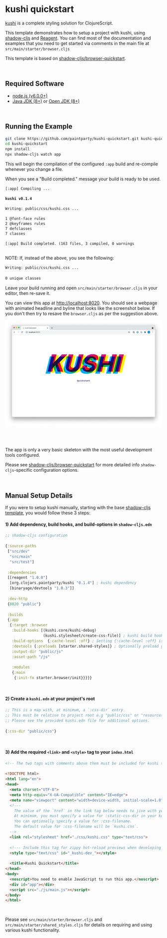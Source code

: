 # kushi quickstart
[kushi](https://github.com/paintparty/kushi) is a complete styling solution for ClojureScript.

This template demonstrates how to setup a project with kushi, using [shadow-cljs](https://github.com/thheller/shadow-cljs) and [Reagent](https://reagent-project.github.io/). You can find most of the documentation and examples that you need to get started via comments in the main file at `src/main/starter/browser.cljs`

This template is based on [shadow-cljs/browser-quickstart](https://github.com/shadow-cljs/quickstart-browser).

<br>

## Required Software

- [node.js (v6.0.0+)](https://nodejs.org/en/download/)
- [Java JDK (8+)](http://www.oracle.com/technetwork/java/javase/downloads/index.html) or [Open JDK (8+)](http://jdk.java.net/10/)


<br>

## Running the Example

```bash
git clone https://github.com/paintparty/kushi-quickstart.git kushi-quickstart
cd kushi-quickstart
npm install
npx shadow-cljs watch app
```

This will begin the compilation of the configured `:app` build and re-compile whenever you change a file.

When you see a "Build completed." message your build is ready to be used.

<pre lang="txt">
<code>[:app] Compiling ...

<b>kushi v0.1.4</b>

Writing: public/css/kushi.css ...

1 @font-face rules
2 @keyframes rules
7 defclasses
7 classes

[:app] Build completed. (163 files, 3 compiled, 0 warnings
</code>
</pre>


NOTE: If, instead of the above, you see the following:
```txt
Writing: public/css/kushi.css ...

0 unique classes
```

Leave your build running and open `src/main/starter/browser.cljs` in your editor, then re-save it.

You can view this app at  [http://localhost:8020](http://localhost:8020). You should see a webpage with animated headline and byline that looks like the screenshot below. If you don't then try to resave the `browser.cljs` as per the suggestion above.

<img width=600 src="./screenshot.jpg"/>

<br>
<br>
<br>
<br>

The app is only a very basic skeleton with the most useful development tools configured.

Please see [shadow-cljs/browser-quickstart](https://github.com/shadow-cljs/quickstart-browser) for more detailed info `shadow-cljs`-specific configuration options.

<br>

## Manual Setup Details
If you were to setup kushi manually, starting with the base [shadow-cljs template](https://github.com/shadow-cljs/quickstart-browser), you would follow these 3 steps:

#### 1) Add dependency, build hooks, and build-options in `shadow-cljs.edn`
```Clojure
;; shadow-cljs configuration

{:source-paths
 ["src/dev"
  "src/main"
  "src/test"]

 :dependencies
 [[reagent "1.0.0"]
  [org.clojars.paintparty/kushi "0.1.4"] ; kushi dependency
  [binaryage/devtools "1.0.3"]]

 :dev-http
 {8020 "public"}

 :builds
 {:app
  {:target :browser
   :build-hooks [(kushi.core/kushi-debug)
                 (kushi.stylesheet/create-css-file)] ; kushi build hooks
   :build-options  {:cache-level :off} ; Setting {:cache-level :off} is required for `release` builds with kushi. See readme for details & options.
   :devtools {:preloads [starter.shared-styles]} ; Optionally preload your project's namespace that contains shared styles defined with kushi.core/defclass.
   :output-dir "public/js"
   :asset-path "/js"

   :modules
   {:main
    {:init-fn starter.browser/init}}}}}
```
<br>

#### 2) Create a `kushi.edn` at your project's root

```Clojure
;; This is a map with, at minimum, a `:css-dir` entry.
;; This must be relative to project root e.g "public/css" or "resources/public/css".
;; Please see the provided kushi.edn file for additional options.

{:css-dir "public/css"}
```
<br>

#### 3) Add the required `<link>` and `<style>` tag to your `index.html`
```html
<!-- The two tags with comments above them must be included for kushi to work. -->

<!DOCTYPE html>
<html lang="en">
<head>
  <meta charset="UTF-8">
  <meta http-equiv="X-UA-Compatible" content="IE=edge">
  <meta name="viewport" content="width=device-width, initial-scale=1.0">
  <!---
    The value of the `href` in the link tag below needs to jive with your kushi.edn config file.
    At minimum, you must specify a value for :static-css-dir in your kushi.edn.
    You can optionally specify a value for :css-filename.
    The default value for :css-filename will be `kushi.css`.
  -->
  <link rel="stylesheet" href="./css/kushi.css" type="text/css">

  <!--- Include this tag for zippy hot-reload previews when developing -->
  <style type="text/css" id="_kushi-dev_"></style>

  <title>Kushi Quickstart</title>
</head>
<body>
  <noscript>You need to enable JavaScript to run this app.</noscript>
  <div id="app"></div>
  <script src="./js/main.js"></script>
</body>
</html>
```

<br>

Please see `src/main/starter/browser.cljs` and `src/main/starter/shared_styles.cljs` for details on requiring and using various kushi functionality.
